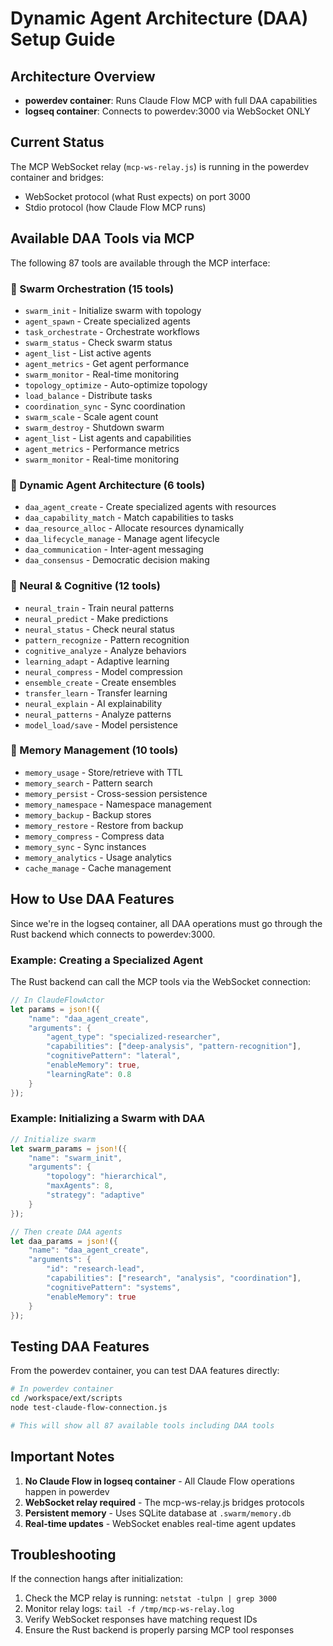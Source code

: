 # Dynamic Agent Architecture (DAA) Setup Guide

## Architecture Overview

- **powerdev container**: Runs Claude Flow MCP with full DAA capabilities
- **logseq container**: Connects to powerdev:3000 via WebSocket ONLY

## Current Status

The MCP WebSocket relay (`mcp-ws-relay.js`) is running in the powerdev container and bridges:
- WebSocket protocol (what Rust expects) on port 3000
- Stdio protocol (how Claude Flow MCP runs)

## Available DAA Tools via MCP

The following 87 tools are available through the MCP interface:

### 🐝 Swarm Orchestration (15 tools)
- `swarm_init` - Initialize swarm with topology
- `agent_spawn` - Create specialized agents  
- `task_orchestrate` - Orchestrate workflows
- `swarm_status` - Check swarm status
- `agent_list` - List active agents
- `agent_metrics` - Get agent performance
- `swarm_monitor` - Real-time monitoring
- `topology_optimize` - Auto-optimize topology
- `load_balance` - Distribute tasks
- `coordination_sync` - Sync coordination
- `swarm_scale` - Scale agent count
- `swarm_destroy` - Shutdown swarm
- `agent_list` - List agents and capabilities
- `agent_metrics` - Performance metrics
- `swarm_monitor` - Real-time monitoring

### 🤖 Dynamic Agent Architecture (6 tools)
- `daa_agent_create` - Create specialized agents with resources
- `daa_capability_match` - Match capabilities to tasks
- `daa_resource_alloc` - Allocate resources dynamically
- `daa_lifecycle_manage` - Manage agent lifecycle
- `daa_communication` - Inter-agent messaging
- `daa_consensus` - Democratic decision making

### 🧠 Neural & Cognitive (12 tools)
- `neural_train` - Train neural patterns
- `neural_predict` - Make predictions
- `neural_status` - Check neural status
- `pattern_recognize` - Pattern recognition
- `cognitive_analyze` - Analyze behaviors
- `learning_adapt` - Adaptive learning
- `neural_compress` - Model compression
- `ensemble_create` - Create ensembles
- `transfer_learn` - Transfer learning
- `neural_explain` - AI explainability
- `neural_patterns` - Analyze patterns
- `model_load/save` - Model persistence

### 💾 Memory Management (10 tools)  
- `memory_usage` - Store/retrieve with TTL
- `memory_search` - Pattern search
- `memory_persist` - Cross-session persistence
- `memory_namespace` - Namespace management
- `memory_backup` - Backup stores
- `memory_restore` - Restore from backup
- `memory_compress` - Compress data
- `memory_sync` - Sync instances
- `memory_analytics` - Usage analytics
- `cache_manage` - Cache management

## How to Use DAA Features

Since we're in the logseq container, all DAA operations must go through the Rust backend which connects to powerdev:3000.

### Example: Creating a Specialized Agent

The Rust backend can call the MCP tools via the WebSocket connection:

```rust
// In ClaudeFlowActor
let params = json!({
    "name": "daa_agent_create",
    "arguments": {
        "agent_type": "specialized-researcher",
        "capabilities": ["deep-analysis", "pattern-recognition"],
        "cognitivePattern": "lateral",
        "enableMemory": true,
        "learningRate": 0.8
    }
});
```

### Example: Initializing a Swarm with DAA

```rust
// Initialize swarm
let swarm_params = json!({
    "name": "swarm_init",
    "arguments": {
        "topology": "hierarchical",
        "maxAgents": 8,
        "strategy": "adaptive"
    }
});

// Then create DAA agents
let daa_params = json!({
    "name": "daa_agent_create",
    "arguments": {
        "id": "research-lead",
        "capabilities": ["research", "analysis", "coordination"],
        "cognitivePattern": "systems",
        "enableMemory": true
    }
});
```

## Testing DAA Features

From the powerdev container, you can test DAA features directly:

```bash
# In powerdev container
cd /workspace/ext/scripts
node test-claude-flow-connection.js

# This will show all 87 available tools including DAA tools
```

## Important Notes

1. **No Claude Flow in logseq container** - All Claude Flow operations happen in powerdev
2. **WebSocket relay required** - The mcp-ws-relay.js bridges protocols
3. **Persistent memory** - Uses SQLite database at `.swarm/memory.db`
4. **Real-time updates** - WebSocket enables real-time agent updates

## Troubleshooting

If the connection hangs after initialization:
1. Check the MCP relay is running: `netstat -tulpn | grep 3000`
2. Monitor relay logs: `tail -f /tmp/mcp-ws-relay.log`
3. Verify WebSocket responses have matching request IDs
4. Ensure the Rust backend is properly parsing MCP tool responses
